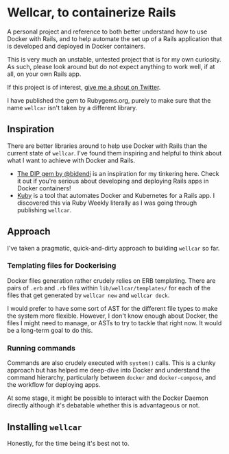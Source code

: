# Wellcar, to containerize Rails

A personal project and reference to both better understand how to use Docker with Rails, and to help automate the set up of a Rails application that is developed and deployed in Docker containers.

This is very much an unstable, untested project that is for my own curiosity.
As such, please look around but do not expect anything to work well, if at all, on your own Rails app.

If this project is of interest, [give me a shout on Twitter](https://twitter.com/njpearman).

I have published the gem to Rubygems.org, purely to make sure that the name `wellcar` isn't taken by a different library.

## Inspiration

There are better libraries around to help use Docker with Rails than the current state of `wellcar`.
I've found them inspiring and helpful to think about what I want to achieve with Docker and Rails.

* [The DIP gem by @bidendi](https://github.com/bibendi/dip) is an inspiration for my tinkering here. Check it out if you're serious about developing and deploying Rails apps in Docker containers!
* [Kuby](https://github.com/getkuby/kuby-core) is a tool that automates Docker and Kubernetes for a Rails app. I discovered this via Ruby Weekly literally as I was going through publishing `wellcar`.

## Approach
I've taken a pragmatic, quick-and-dirty approach to building `wellcar` so far.

### Templating files for Dockerising
Docker files generation rather crudely relies on ERB templating.
There are pairs of `.erb` and `.rb` files within `lib/wellcar/templates/` for each of the files that get generated by `wellcar new` and `wellcar dock`.

I would prefer to have some sort of AST for the different file types to make the system more flexible.
However, I don't know enough about Docker, the files I might need to manage, or ASTs to try to tackle that right now.
It would be a long-term goal to do this.

### Running commands
Commands are also crudely executed with `system()` calls.
This is a clunky approach but has helped me deep-dive into Docker and understand the command hierarchy, particularly between `docker` and `docker-compose`, and the workflow for deploying apps.

At some stage, it might be possible to interact with the Docker Daemon directly although it's debatable whether this is advantageous or not.

## Installing `wellcar`
Honestly, for the time being it's best not to.
